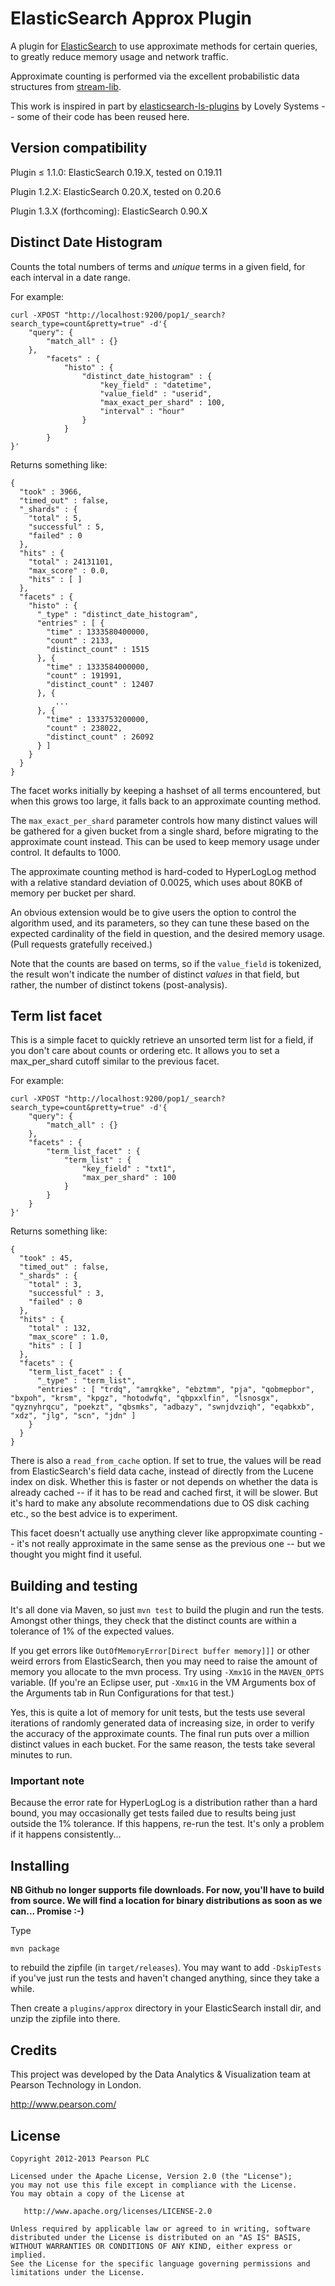 # ElasticSearch Approx Plugin

A plugin for [ElasticSearch](http://www.elasticsearch.org/) to use approximate
methods for certain queries, to greatly reduce memory usage and network traffic.

Approximate counting is performed via the excellent probabilistic data
structures from [stream-lib](https://github.com/clearspring/stream-lib).

This work is inspired in part by
[elasticsearch-ls-plugins](https://github.com/lovelysystems/elasticsearch-ls-plugins)
by Lovely Systems -- some of their code has been reused here.

## Version compatibility

Plugin &le; 1.1.0: ElasticSearch 0.19.X, tested on 0.19.11

Plugin 1.2.X: ElasticSearch 0.20.X, tested on 0.20.6

Plugin 1.3.X (forthcoming): ElasticSearch 0.90.X


## Distinct Date Histogram

Counts the total numbers of terms and _unique_ terms in a given field, for each
interval in a date range.

For example:

    curl -XPOST "http://localhost:9200/pop1/_search?search_type=count&pretty=true" -d'{
        "query": {
            "match_all" : {}
        },
            "facets" : {
                "histo" : {
                    "distinct_date_histogram" : {
                        "key_field" : "datetime",
                        "value_field" : "userid",
                        "max_exact_per_shard" : 100,
                        "interval" : "hour"
                    }
                }
            }
    }'

Returns something like:

    {
      "took" : 3966,
      "timed_out" : false,
      "_shards" : {
        "total" : 5,
        "successful" : 5,
        "failed" : 0
      },
      "hits" : {
        "total" : 24131101,
        "max_score" : 0.0,
        "hits" : [ ]
      },
      "facets" : {
        "histo" : {
          "_type" : "distinct_date_histogram",
          "entries" : [ {
            "time" : 1333580400000,
            "count" : 2133,
            "distinct_count" : 1515
          }, {
            "time" : 1333584000000,
            "count" : 191991,
            "distinct_count" : 12407
          }, {
              ...
          }, {
            "time" : 1333753200000,
            "count" : 238022,
            "distinct_count" : 26092
          } ]
        }
      }
    }

The facet works initially by keeping a hashset of all terms encountered, but
when this grows too large, it falls back to an approximate counting method.

The `max_exact_per_shard` parameter controls how many distinct values will be
gathered for a given bucket from a single shard, before migrating to the
approximate count instead. This can be used to keep memory usage under control.
It defaults to 1000.

The approximate counting method is hard-coded to HyperLogLog method with a
relative standard deviation of 0.0025, which uses about 80KB of memory per
bucket per shard.

An obvious extension would be to give users the option to control the algorithm
used, and its parameters, so they can tune these based on the expected
cardinality of the field in question, and the desired memory usage. (Pull
requests gratefully received.)

Note that the counts are based on terms, so if the `value_field` is tokenized,
the result won't indicate the number of distinct _values_ in that field, but
rather, the number of distinct tokens (post-analysis).

## Term list facet

This is a simple facet to quickly retrieve an unsorted term list for a field,
if you don't care about counts or ordering etc. It allows you to set a max_per_shard
cutoff similar to the previous facet.

For example:

    curl -XPOST "http://localhost:9200/pop1/_search?search_type=count&pretty=true" -d'{
        "query": {
            "match_all" : {}
        },
        "facets" : {
            "term_list_facet" : {
                "term_list" : {
                    "key_field" : "txt1",
                    "max_per_shard" : 100
                }
            }
        }
    }'

Returns something like:

    {
      "took" : 45,
      "timed_out" : false,
      "_shards" : {
        "total" : 3,
        "successful" : 3,
        "failed" : 0
      },
      "hits" : {
        "total" : 132,
        "max_score" : 1.0,
        "hits" : [ ]
      },
      "facets" : {
        "term_list_facet" : {
          "_type" : "term_list",
          "entries" : [ "trdq", "amrqkke", "ebztmm", "pja", "qobmepbor", "bxpoh", "krsm", "kpgz", "hotodwfq", "qbpxxlfin", "lsnosgx", "qyznyhrqcu", "poekzt", "qbsmks", "adbazy", "swnjdvziqh", "eqabkxb", "xdz", "jlg", "scn", "jdn" ]
        }
      }
    }

There is also a `read_from_cache` option. If set to true, the values will be
read from ElasticSearch's field data cache, instead of directly from the Lucene
index on disk. Whether this is faster or not depends on whether the data is
already cached -- if it has to be read and cached first, it will be slower. But
it's hard to make any absolute recommendations due to OS disk caching etc., so
the best advice is to experiment.

This facet doesn't actually use anything clever like appropximate counting --
it's not really approximate in the same sense as the previous one -- but we
thought you might find it useful.

## Building and testing

It's all done via Maven, so just `mvn test` to build the plugin and run the
tests. Amongst other things, they check that the distinct counts are within a
tolerance of 1% of the expected values.

If you get errors like `OutOfMemoryError[Direct buffer memory]]]` or other
weird errors from ElasticSearch, then you may need to raise the amount of
memory you allocate to the mvn process. Try using `-Xmx1G` in the `MAVEN_OPTS`
variable. (If you're an Eclipse user, put `-Xmx1G` in the VM Arguments box of
the Arguments tab in Run Configurations for that test.)

Yes, this is quite a lot of memory for unit tests, but the tests use several
iterations of randomly generated data of increasing size, in order to verify
the accuracy of the approximate counts. The final run puts over a million
distinct values in each bucket. For the same reason, the tests take several
minutes to run.

### Important note

Because the error rate for HyperLogLog is a distribution rather than a hard
bound, you may occasionally get tests failed due to results being just outside
the 1% tolerance. If this happens, re-run the test. It's only a problem if it
happens consistently...

## Installing

**NB Github no longer supports file downloads. For now, you'll have to build
from source. We will find a location for binary distributions as soon as we can...
Promise :-)**

Type

    mvn package

to rebuild the zipfile (in `target/releases`). You may want to add
`-DskipTests` if you've just run the tests and haven't changed anything,
since they take a while.

Then create a `plugins/approx` directory in your ElasticSearch install dir,
and unzip the zipfile into there.

## Credits

This project was developed by the Data Analytics & Visualization team
at Pearson Technology in London.

http://www.pearson.com/

## License

    Copyright 2012-2013 Pearson PLC

    Licensed under the Apache License, Version 2.0 (the "License");
    you may not use this file except in compliance with the License.
    You may obtain a copy of the License at

       http://www.apache.org/licenses/LICENSE-2.0

    Unless required by applicable law or agreed to in writing, software
    distributed under the License is distributed on an "AS IS" BASIS,
    WITHOUT WARRANTIES OR CONDITIONS OF ANY KIND, either express or implied.
    See the License for the specific language governing permissions and
    limitations under the License.

